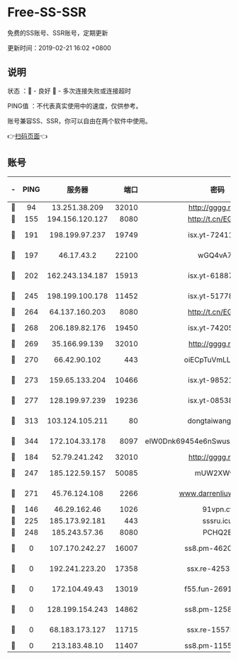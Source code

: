 # Free-SS-SSR

免费的SS账号、SSR账号，定期更新

更新时间：2019-02-21 16:02 +0800

## 说明

状态     ：🙂 - 良好 🙁 - 多次连接失败或连接超时

PING值   ：不代表真实使用中的速度，仅供参考。

账号兼容SS、SSR，你可以自由在两个软件中使用。

👉[扫码页面](https://liesauer.github.io/free-ss-ssr.github.io/)👈

## 账号

|-|PING|服务器|端口|密码|加密方式|区域|
|:----:|:----:|:-----:|-----:|:----:|:----:|:----:|
|🙂|94|13.251.38.209|32010|http://gggg.rocks|chacha20|SG|
|🙂|155|194.156.120.127|8080|http://t.cn/EGJIyrl|rc4-md5|RU|
|🙂|191|198.199.97.237|19749|isx.yt-72411034|aes-256-cfb|US|
|🙂|197|46.17.43.2|22100|wGQ4vA7D|aes-256-gcm|RU|
|🙂|202|162.243.134.187|15913|isx.yt-61887596|aes-256-cfb|US|
|🙂|245|198.199.100.178|11452|isx.yt-51778386|aes-256-cfb|US|
|🙂|264|64.137.160.203|8080|http://t.cn/EGJIyrl|rc4-md5|CA|
|🙂|268|206.189.82.176|19450|isx.yt-74205456|aes-256-cfb|SG|
|🙂|269|35.166.99.139|32010|http://gggg.rocks|chacha20|US|
|🙂|270|66.42.90.102|443|oiECpTuVmLLxk4Ts|aes-256-cfb|US|
|🙂|273|159.65.133.204|10466|isx.yt-98521403|aes-256-cfb|SG|
|🙂|277|128.199.97.239|19236|isx.yt-08538888|aes-256-cfb|SG|
|🙂|313|103.124.105.211|80|dongtaiwang.com|aes-256-cfb|US|
|🙂|344|172.104.33.178|8097|eIW0Dnk69454e6nSwuspv9DmS201tQ0D|aes-256-cfb|SG|
|🙂|184|52.79.241.242|32010|http://gggg.rocks|chacha20|KR|
|🙂|247|185.122.59.157|50085|mUW2XWw8|aes-256-cfb|GB|
|🙂|271|45.76.124.108|2266|www.darrenliuwei.com|aes-256-cfb|AU|
|🙁|146|46.29.162.46|1026|91vpn.cf|rc4-md5|RU|
|🙁|225|185.173.92.181|443|sssru.icu|rc4-md5|RU|
|🙁|248|185.243.57.36|8080|PCHQ2E|rc4-md5|US|
|🙁|0|107.170.242.27|16007|ss8.pm-46207230|aes-256-cfb|US|
|🙁|0|192.241.223.20|17358|ssx.re-42531129|aes-256-cfb|US|
|🙁|0|172.104.49.43|13019|f55.fun-26915398|aes-256-cfb|SG|
|🙁|0|128.199.154.243|14862|ss8.pm-12583893|aes-256-cfb|SG|
|🙁|0|68.183.173.127|11715|ssx.re-15575310|aes-256-cfb|US|
|🙁|0|213.183.48.10|11407|ss8.pm-11550642|rc4-md5|RU|
